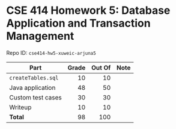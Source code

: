 # CSE 414 Homework 5: Database Application and Transaction Management

Repo ID: `cse414-hw5-xuweic-arjuna5`

| Part              | Grade     | Out Of | Note |
|-------------------|----------:|-------:|------|
| `createTables.sql`| 10  |     10 |  |
| Java application  | 48     |     50 |      |
| Custom test cases | 30   |     30 |  |
| Writeup           | 10 |     10 |  |
| **Total**         | 98   |    100 |      |
